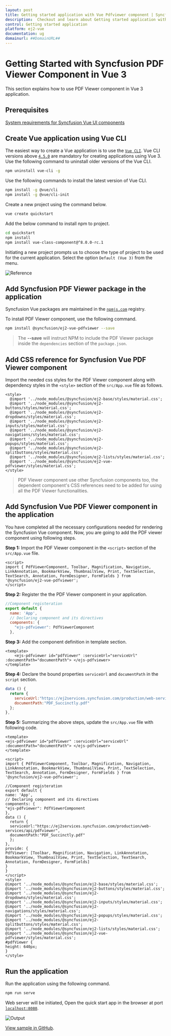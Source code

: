```yaml
---
layout: post
title: Getting started application with Vue Pdfviewer component | Syncfusion
description:  Checkout and learn about Getting started application with Vue Pdfviewer component of Syncfusion Essential JS 2 and more details.
control: Getting started application 
platform: ej2-vue
documentation: ug
domainurl: ##DomainURL##
---
```


# Getting Started with Syncfusion PDF Viewer Component in Vue 3

This section explains how to use PDF Viewer component in Vue 3 application.

## Prerequisites

[System requirements for Syncfusion Vue UI components](https://ej2.syncfusion.com/vue/documentation/system-requirements/)

## Create Vue application using Vue CLI

The easiest way to create a Vue application is to use the [`Vue CLI`](https://github.com/vuejs/vue-cli). Vue CLI versions above [`4.5.0`](https://v3.vuejs.org/guide/migration/introduction.html#vue-cli) are mandatory for creating applications using Vue 3. Use the following command to uninstall older versions of the Vue CLI.

```bash
npm uninstall vue-cli -g
```

Use the following commands to install the latest version of Vue CLI.

```bash
npm install -g @vue/cli
npm install -g @vue/cli-init
```

Create a new project using the command below.

```bash
vue create quickstart
```

Add the below command to install npm to project.

```bash
cd quickstart
npm install
npm install vue-class-component@^8.0.0-rc.1
```

Initiating a new project prompts us to choose the type of project to be used for the current application. Select the option `Default (Vue 3)` from the menu.

![Reference](./images/vue3-terminal.png)

## Add Syncfusion PDF Viewer package in the application

 Syncfusion Vue packages are maintained in the [`npmjs.com`](https://www.npmjs.com/~syncfusionorg) registry.
 
 To install PDF Viewer component, use the following command.

```bash
npm install @syncfusion/ej2-vue-pdfviewer --save
```

> The **--save** will instruct NPM to include the PDF Viewer package inside the `dependencies` section of the `package.json`.

## Add CSS reference for Syncfusion Vue PDF Viewer component

Import the needed css styles for the PDF Viewer component along with dependency styles in the `<style>` section of the `src/App.vue` file as follows.

```
<style>
  @import '../node_modules/@syncfusion/ej2-base/styles/material.css';
  @import '../node_modules/@syncfusion/ej2-buttons/styles/material.css';
  @import '../node_modules/@syncfusion/ej2-dropdowns/styles/material.css';  
  @import '../node_modules/@syncfusion/ej2-inputs/styles/material.css';  
  @import '../node_modules/@syncfusion/ej2-navigations/styles/material.css';
  @import '../node_modules/@syncfusion/ej2-popups/styles/material.css';
  @import '../node_modules/@syncfusion/ej2-splitbuttons/styles/material.css';
  @import '../node_modules/@syncfusion/ej2-lists/styles/material.css';
  @import '../node_modules/@syncfusion/ej2-vue-pdfviewer/styles/material.css';
</style>
```

> PDF Viewer component use other Syncfusion components too, the dependent component's CSS references need to be added for using all the PDF Viewer functionalities.

## Add Syncfusion Vue PDF Viewer component in the application

You have completed all the necessary configurations needed for rendering the Syncfusion Vue component. Now, you are going to add the PDF viewer component using following steps.

**Step 1:** Import the PDF Viewer component in the `<script>` section of the `src/App.vue` file.

```
<script>
import { PdfViewerComponent, Toolbar, Magnification, Navigation, LinkAnnotation, BookmarkView, ThumbnailView, Print, TextSelection, TextSearch, Annotation, FormDesigner, FormFields } from '@syncfusion/ej2-vue-pdfviewer';
</script>
```

**Step 2:** Register the the PDF Viewer component in your application.

```js
//Component registeration
export default {
  name: 'App',
  // Declaring component and its directives
  components: {
    "ejs-pdfviewer": PdfViewerComponent
  },
```

**Step 3:** Add the component definition in template section.

```
<template>
    <ejs-pdfviewer id="pdfViewer" :serviceUrl="serviceUrl" :documentPath="documentPath"> </ejs-pdfviewer>
</template>

```

**Step 4:** Declare the bound properties `serviceUrl` and `documentPath` in the `script` section.

  ```js
  data () {
    return {
      serviceUrl:"https://ej2services.syncfusion.com/production/web-services/api/pdfviewer",
      documentPath:"PDF_Succinctly.pdf"
    };
  },
  ```

**Step 5:** Summarizing the above steps, update the `src/App.vue` file with following code.

  ```
  <template>
  <ejs-pdfviewer id="pdfViewer" :serviceUrl="serviceUrl" :documentPath="documentPath"> </ejs-pdfviewer>
  </template>

  <script>
  import { PdfViewerComponent, Toolbar, Magnification, Navigation, LinkAnnotation, BookmarkView, ThumbnailView, Print, TextSelection, TextSearch, Annotation, FormDesigner, FormFields } from '@syncfusion/ej2-vue-pdfviewer';

  //Component registeration
  export default {
  name: 'App',
  // Declaring component and its directives
  components: {
  "ejs-pdfviewer": PdfViewerComponent
  },
  data () {
    return {
    serviceUrl:"https://ej2services.syncfusion.com/production/web-services/api/pdfviewer",
    documentPath:"PDF_Succinctly.pdf"
    };
  },
  provide: {
  PdfViewer: [Toolbar, Magnification, Navigation, LinkAnnotation, BookmarkView, ThumbnailView, Print, TextSelection, TextSearch, Annotation, FormDesigner, FormFields]
  }
  }
  </script>
  <style>
  @import '../node_modules/@syncfusion/ej2-base/styles/material.css';
  @import '../node_modules/@syncfusion/ej2-buttons/styles/material.css';
  @import '../node_modules/@syncfusion/ej2-dropdowns/styles/material.css';  
  @import '../node_modules/@syncfusion/ej2-inputs/styles/material.css';  
  @import '../node_modules/@syncfusion/ej2-navigations/styles/material.css';
  @import '../node_modules/@syncfusion/ej2-popups/styles/material.css';
  @import '../node_modules/@syncfusion/ej2-splitbuttons/styles/material.css';
  @import '../node_modules/@syncfusion/ej2-lists/styles/material.css';
  @import '../node_modules/@syncfusion/ej2-vue-pdfviewer/styles/material.css';
  #pdfViewer {
  height: 640px;
  }
  </style>
  ```

## Run the application

Run the application using the following command.

```bash
npm run serve
```

Web server will be initiated, Open the quick start app in the browser at port [`localhost:8080`](http://localhost:8080/).

![Output](./images/Vue3-pdf-viewer-demo.png)

[View sample in GitHub](https://github.com/SyncfusionExamples/vue-pdf-viewer-examples/tree/master/Getting%20Started-Vue3).
